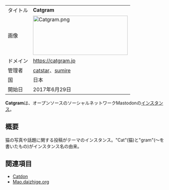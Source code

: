 <div>

|          |                                                                                                                                                                                                                                                            |
|----------|------------------------------------------------------------------------------------------------------------------------------------------------------------------------------------------------------------------------------------------------------------|
| タイトル | **Catgram**                                                                                                                                                                                                                                                |
| 画像     | [<img src="/images/thumb/9/99/Catgram.png/300px-Catgram.png" srcset="/images/thumb/9/99/Catgram.png/450px-Catgram.png 1.5x, /images/9/99/Catgram.png 2x" width="300" height="124" alt="Catgram.png" />](/%E3%83%95%E3%82%A1%E3%82%A4%E3%83%AB:Catgram.png) |
| ドメイン | <a href="https://catgram.jp" rel="nofollow">https://catgram.jp</a>                                                                                                                                                                                         |
| 管理者   | <a href="https://catgram.jp/@catstar" rel="nofollow">catstar</a>、<a href="https://catgram.jp/@sumire" rel="nofollow">sumire</a>                                                                                                                           |
| 国       | 日本                                                                                                                                                                                                                                                       |
| 開始日   | 2017年6月29日                                                                                                                                                                                                                                              |

**Catgram**は、オープンソースのソーシャルネットワークMastodonの[インスタンス](/%E3%82%A4%E3%83%B3%E3%82%B9%E3%82%BF%E3%83%B3%E3%82%B9 "インスタンス")。

## 概要

猫の写真や話題に関する投稿がテーマのインスタンス。"Cat"(猫)と"gram"(〜を書いたもの)がインスタンス名の由来。

## 関連項目

-   [Catdon](/Catdon "Catdon")
-   [Mao.daizhige.org](/Mao.daizhige.org "Mao.daizhige.org")

</div>
